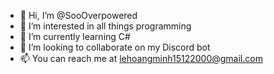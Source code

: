 - 👋 Hi, I’m @SooOverpowered
- 👀 I’m interested in all things programming
- 🌱 I’m currently learning C#
- 💞️ I’m looking to collaborate on my Discord bot
- 📫 You can reach me at lehoangminh15122000@gmail.com

<!---
SooOverpowered/SooOverpowered is a ✨ special ✨ repository because its `README.md` (this file) appears on your GitHub profile.
You can click the Preview link to take a look at your changes.
--->
